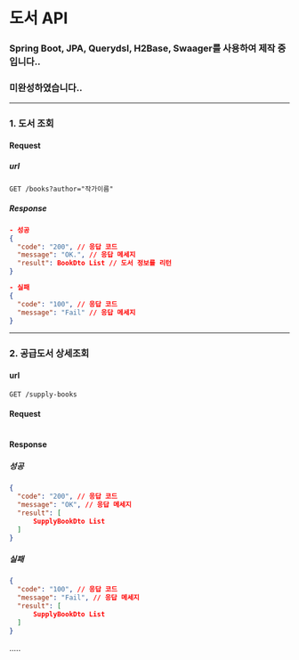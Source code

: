 # 도서 API

### Spring Boot, JPA, Querydsl, H2Base, Swaager를 사용하여 제작 중입니다..

### 미완성하였습니다..

---

### 1. 도서 조회

#### Request

##### url

```http
GET /books?author="작가이름"
```

##### Response

```json
- 성공
{
  "code": "200", // 응답 코드
  "message": "OK.", // 응답 메세지
  "result": BookDto List // 도서 정보를 리턴
}
```

```json
- 실패
{
  "code": "100", // 응답 코드
  "message": "Fail" // 응답 메세지
}
```

---

### 2. 공급도서 상세조회

#### url

```http
GET /supply-books
```

#### Request

```json

```

#### Response

##### 성공

```json
{
  "code": "200", // 응답 코드
  "message": "OK", // 응답 메세지
  "result": [
      SupplyBookDto List
  ]
}
```

##### 실패

```json
{
  "code": "100", // 응답 코드
  "message": "Fail", // 응답 메세지
  "result": [
      SupplyBookDto List
  ]
}
```

.....
